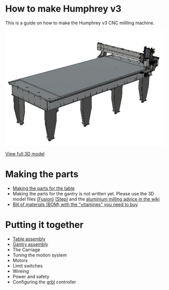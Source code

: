 # How to make Humphrey v3

This is a guide on how to make the Humphrey v3 CNC millling machine.

![Cad Iso](./img/cad_iso.JPG)

[View full 3D model](https://a360.co/2AF6yjp)

# Making the parts

* [Making the parts for the table](Making_the_parts_for_the_table.md)
* Making the parts for the gantry is not written yet. Please use the 3D model files [(Fusion)](https://a360.co/2AF6yjp) [(Step)](https://github.com/fellesverkstedet/fabricatable-machines/raw/master/humphrey-large-format-cnc/humphrey_v3/Assembly_h3%20v5_step.zip) and the [aluminium milling advice in the wiki](https://github.com/fellesverkstedet/fabricatable-machines/wiki/Fabricatable-axis#how-to-fabricate) 
* [Bill of materials (BOM) with the "vitamines" you need to buy](https://github.com/fellesverkstedet/fabricatable-machines/raw/master/humphrey-large-format-cnc/humphrey_v2/BOM.pdf)

# Putting it together

* [Table assembly](Table_assembly.md)
* [Gantry assembly](Gantry_assembly.md)
* The Carriage
* Tuning the motion system
* Motors
* Limit switches 
* Wireing 
* Power and safety
* Configuring the [grbl](https://github.com/gnea/grbl/wiki) controller

